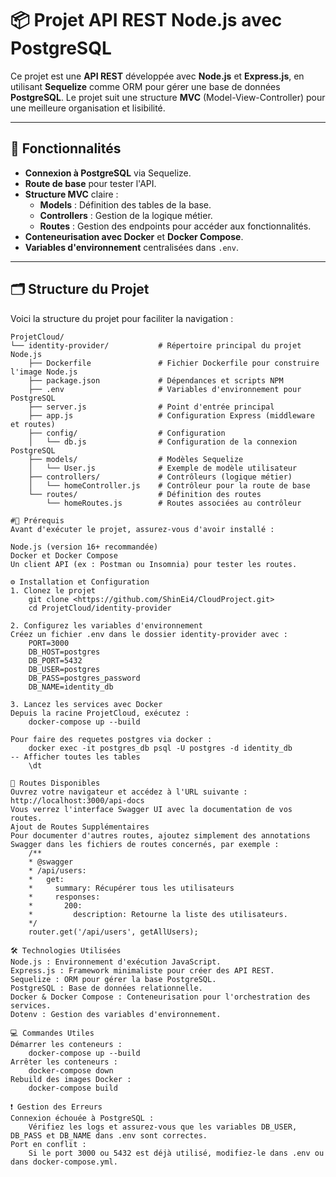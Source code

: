 # 📦 Projet API REST Node.js avec PostgreSQL

Ce projet est une **API REST** développée avec **Node.js** et **Express.js**, en utilisant **Sequelize** comme ORM pour gérer une base de données **PostgreSQL**. Le projet suit une structure **MVC** (Model-View-Controller) pour une meilleure organisation et lisibilité.

---

## **🚀 Fonctionnalités**

- **Connexion à PostgreSQL** via Sequelize.
- **Route de base** pour tester l'API.
- **Structure MVC** claire :
  - **Models** : Définition des tables de la base.
  - **Controllers** : Gestion de la logique métier.
  - **Routes** : Gestion des endpoints pour accéder aux fonctionnalités.
- **Conteneurisation avec Docker** et **Docker Compose**.
- **Variables d'environnement** centralisées dans `.env`.

---

## **🗂️ Structure du Projet**

Voici la structure du projet pour faciliter la navigation :

```plaintext
ProjetCloud/
└── identity-provider/           # Répertoire principal du projet Node.js
    ├── Dockerfile               # Fichier Dockerfile pour construire l'image Node.js
    ├── package.json             # Dépendances et scripts NPM
    ├── .env                     # Variables d'environnement pour PostgreSQL
    ├── server.js                # Point d'entrée principal
    ├── app.js                   # Configuration Express (middleware et routes)
    ├── config/                  # Configuration
    │   └── db.js                # Configuration de la connexion PostgreSQL
    ├── models/                  # Modèles Sequelize
    │   └── User.js              # Exemple de modèle utilisateur
    ├── controllers/             # Contrôleurs (logique métier)
    │   └── homeController.js    # Contrôleur pour la route de base
    └── routes/                  # Définition des routes
        └── homeRoutes.js        # Routes associées au contrôleur

#🔧 Prérequis
Avant d'exécuter le projet, assurez-vous d'avoir installé :

Node.js (version 16+ recommandée)
Docker et Docker Compose
Un client API (ex : Postman ou Insomnia) pour tester les routes.

⚙️ Installation et Configuration
1. Clonez le projet
    git clone <https://github.com/ShinEi4/CloudProject.git>
    cd ProjetCloud/identity-provider

2. Configurez les variables d'environnement
Créez un fichier .env dans le dossier identity-provider avec :
    PORT=3000
    DB_HOST=postgres
    DB_PORT=5432
    DB_USER=postgres
    DB_PASS=postgres_password
    DB_NAME=identity_db

3. Lancez les services avec Docker
Depuis la racine ProjetCloud, exécutez :
    docker-compose up --build

Pour faire des requetes postgres via docker :
    docker exec -it postgres_db psql -U postgres -d identity_db
-- Afficher toutes les tables
    \dt    

📡 Routes Disponibles
Ouvrez votre navigateur et accédez à l'URL suivante : http://localhost:3000/api-docs
Vous verrez l'interface Swagger UI avec la documentation de vos routes.
Ajout de Routes Supplémentaires
Pour documenter d'autres routes, ajoutez simplement des annotations Swagger dans les fichiers de routes concernés, par exemple :
    /**
    * @swagger
    * /api/users:
    *   get:
    *     summary: Récupérer tous les utilisateurs
    *     responses:
    *       200:
    *         description: Retourne la liste des utilisateurs.
    */
    router.get('/api/users', getAllUsers);

🛠️ Technologies Utilisées
Node.js : Environnement d'exécution JavaScript.
Express.js : Framework minimaliste pour créer des API REST.
Sequelize : ORM pour gérer la base PostgreSQL.
PostgreSQL : Base de données relationnelle.
Docker & Docker Compose : Conteneurisation pour l'orchestration des services.
Dotenv : Gestion des variables d'environnement.

💻 Commandes Utiles
Démarrer les conteneurs :
    docker-compose up --build
Arrêter les conteneurs :
    docker-compose down
Rebuild des images Docker :
    docker-compose build

❗ Gestion des Erreurs
Connexion échouée à PostgreSQL :
    Vérifiez les logs et assurez-vous que les variables DB_USER, DB_PASS et DB_NAME dans .env sont correctes.
Port en conflit :
    Si le port 3000 ou 5432 est déjà utilisé, modifiez-le dans .env ou dans docker-compose.yml.